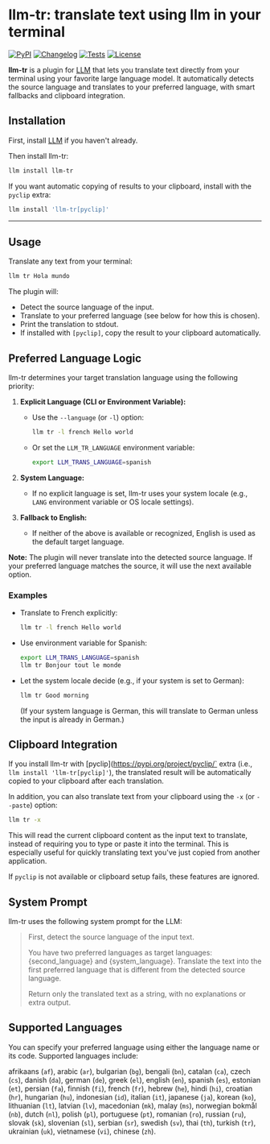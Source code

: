 # llm-tr: translate text using llm in your terminal

[![PyPI](https://img.shields.io/pypi/v/llm-tr.svg)](https://pypi.org/project/llm-tr/)
[![Changelog](https://img.shields.io/github/v/release/mgaitan/llm-tr?include_prereleases&label=changelog)](https://github.com/mgaitan/llm-tr/releases)
[![Tests](https://github.com/mgaitan/llm-tr/actions/workflows/test.yml/badge.svg)](https://github.com/mgaitan/llm-tr/actions/workflows/test.yml)
[![License](https://img.shields.io/badge/license-Apache%202.0-blue.svg)](https://github.com/mgaitan/llm-tr/blob/main/LICENSE)

**llm-tr** is a plugin for [LLM](https://llm.datasette.io/) that lets you translate text directly from your terminal using your favorite large language model. It automatically detects the source language and translates to your preferred language, with smart fallbacks and clipboard integration.

## Installation

First, install [LLM](https://llm.datasette.io/) if you haven't already.

Then install llm-tr:

```bash
llm install llm-tr
```

If you want automatic copying of results to your clipboard, install with the `pyclip` extra:

```bash
llm install 'llm-tr[pyclip]'
```

---

## Usage

Translate any text from your terminal:

```bash
llm tr Hola mundo
```

The plugin will:
- Detect the source language of the input.
- Translate to your preferred language (see below for how this is chosen).
- Print the translation to stdout.
- If installed with `[pyclip]`, copy the result to your clipboard automatically.

## Preferred Language Logic

llm-tr determines your target translation language using the following priority:

1. **Explicit Language (CLI or Environment Variable):**
   - Use the `--language` (or `-l`) option:
     ```bash
     llm tr -l french Hello world
     ```
   - Or set the `LLM_TR_LANGUAGE` environment variable:
     ```bash
     export LLM_TRANS_LANGUAGE=spanish

     ```

2. **System Language:**
   - If no explicit language is set, llm-tr uses your system locale (e.g., `LANG` environment variable or OS locale settings).

3. **Fallback to English:**
   - If neither of the above is available or recognized, English is used as the default target language.

**Note:** The plugin will never translate into the detected source language. If your preferred language matches the source, it will use the next available option.

### Examples

- Translate to French explicitly:
  ```bash
  llm tr -l french Hello world
  ```
- Use environment variable for Spanish:
  ```bash
  export LLM_TRANS_LANGUAGE=spanish
  llm tr Bonjour tout le monde
  ```
- Let the system locale decide (e.g., if your system is set to German):
  ```bash
  llm tr Good morning
  ```
  (If your system language is German, this will translate to German unless the input is already in German.)


## Clipboard Integration

If you install llm-tr with [pyclip](https://pypi.org/project/pyclip/` extra (i.e., `llm install 'llm-tr[pyclip]'`), the translated result will be automatically copied to your clipboard after each translation.

In addition, you can also translate text from your clipboard using the `-x` (or `--paste`) option:

```bash
llm tr -x
```

This will read the current clipboard content as the input text to translate, instead of requiring you to type or paste it into the terminal. This is especially useful for quickly translating text you've just copied from another application.

If `pyclip` is not available or clipboard setup fails, these features are ignored.

## System Prompt

llm-tr uses the following system prompt for the LLM:

> First, detect the source language of the input text.
>
> You have two preferred languages as target languages: {second_language} and {system_language}.
> Translate the text into the first preferred language that is different from the detected source language.
>
> Return only the translated text as a string, with no explanations or extra output.

## Supported Languages

You can specify your preferred language using either the language name or its code. Supported languages include:

afrikaans (`af`), arabic (`ar`), bulgarian (`bg`), bengali (`bn`), catalan (`ca`), czech (`cs`), danish (`da`), german (`de`), greek (`el`), english (`en`), spanish (`es`), estonian (`et`), persian (`fa`), finnish (`fi`), french (`fr`), hebrew (`he`), hindi (`hi`), croatian (`hr`), hungarian (`hu`), indonesian (`id`), italian (`it`), japanese (`ja`), korean (`ko`), lithuanian (`lt`), latvian (`lv`), macedonian (`mk`), malay (`ms`), norwegian bokmål (`nb`), dutch (`nl`), polish (`pl`), portuguese (`pt`), romanian (`ro`), russian (`ru`), slovak (`sk`), slovenian (`sl`), serbian (`sr`), swedish (`sv`), thai (`th`), turkish (`tr`), ukrainian (`uk`), vietnamese (`vi`), chinese (`zh`).
